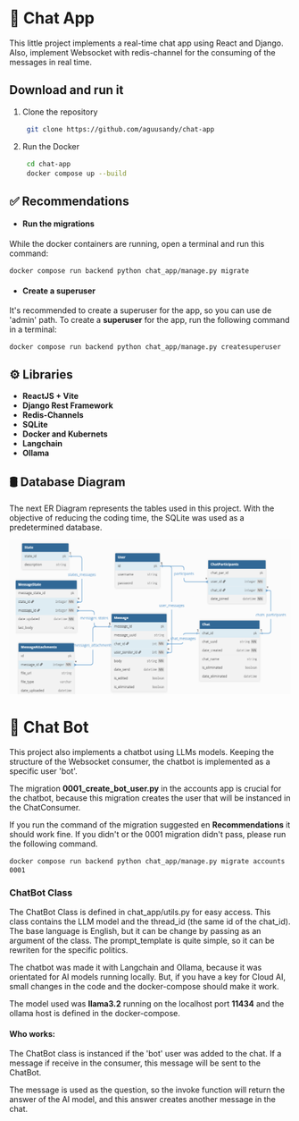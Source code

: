 # 📩 Chat App 


This little project implements a real-time chat app using React and Django. 
Also, implement Websocket with redis-channel for the consuming of the messages in real time.

###

## Download and run it

1. Clone the repository

   ```bash
    git clone https://github.com/aguusandy/chat-app
   ```

2. Run the Docker

   ```bash
    cd chat-app
    docker compose up --build
   ```
###
## ✅ Recommendations
- #### Run the migrations
While the docker containers are running, open a terminal and run this command:
```
docker compose run backend python chat_app/manage.py migrate
```

- #### Create a superuser
It's recommended to create a superuser for the app, so you can use de 'admin' path. 
To create a **superuser** for the app, run the following command in a terminal:
```
docker compose run backend python chat_app/manage.py createsuperuser
```
###
## ⚙️ Libraries
- **ReactJS + Vite**
- **Django Rest Framework**
- **Redis-Channels**
- **SQLite**
- **Docker and Kubernets**
- **Langchain**
- **Ollama**

###
## 🛢️ Database Diagram
The next ER Diagram represents the tables used in this project.
With the objective of reducing the coding time, the SQLite was used as a predetermined database.
 <p align="center">
  <img src="https://github.com/aguusandy/chat-app/blob/master/imgs/der_chat_app.png" alt="DER" width="700"/>
</p>

# 🤖 Chat Bot
This project also implements a chatbot using LLMs models. Keeping the structure of the Websocket consumer, the chatbot is implemented as a specific user 'bot'.

The migration **0001_create_bot_user.py** in the accounts app is crucial for the chatbot, because this migration creates the user that will be instanced in the ChatConsumer.  

If you run the command of the migration suggested en **Recommendations** it should work fine. If you didn't or the 0001 migration didn't pass, please run the following command.

```
docker compose run backend python chat_app/manage.py migrate accounts 0001
```

### ChatBot Class
The ChatBot Class is defined in chat_app/utils.py for easy access.
This class contains the LLM model and the thread_id (the same id of the chat_id). The base language is English, but it can be change by passing as an argument of the class. The prompt_template is quite simple, so it can be rewriten for the specific politics.

The chatbot was made it with Langchain and Ollama, because it was orientated for AI models running locally. But, if you have a key for Cloud AI, small changes in the code and the docker-compose should make it work.

The model used was **llama3.2** running on the localhost port **11434** and the ollama host is defined in the docker-compose.

#### Who works:
The ChatBot class is instanced if the 'bot' user was added to the chat. If a message if receive in the consumer, this message will be sent to the ChatBot. 

The message is used as the question, so the invoke function will return the answer of the AI model, and this answer creates another message in the chat.
